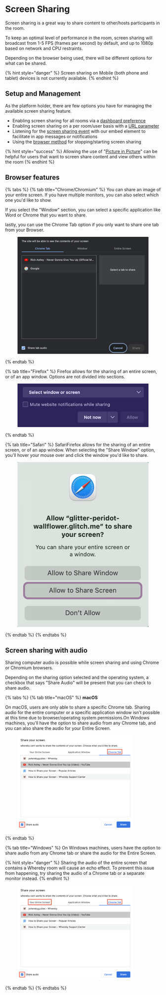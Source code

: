 # Screen Sharing

Screen sharing is a great way to share content to other/hosts participants in the room.

To keep an optimal level of performance in the room, screen sharing will broadcast from 1-5 FPS (frames per second) by default, and up to 1080p based on network and CPU restraints.

Depending on the browser being used, there will be different options for what can be shared.

{% hint style="danger" %}
Screen sharing on Mobile (both phone and tablet) devices is not currently available.&#x20;
{% endhint %}

## Setup and Management

As the platform holder, there are few options you have for managing the available screen sharing feature.

* Enabling screen sharing for all rooms via a [dashboard preference](../customizing-rooms/dashboard-preferences.md)
* Enabling screen sharing on a per room/user basis with a [URL parameter](../customizing-rooms/using-url-parameters.md#screenshare-less-than-on-or-off-greater-than)
* Listening for the [screen sharing event](../embedding-rooms/in-a-web-page/using-the-whereby-embed-element.md#listening-to-events) with our embed element to facilitate in app messages or notifications
* Using the [browser method](../embedding-rooms/in-a-web-page/using-the-whereby-embed-element.md#sending-commands) for stopping/starting screen sharing

{% hint style="success" %}
Allowing the use of "[Picture in Picture](https://docs.whereby.com/customizing-rooms/using-url-parameters#pipbutton-off)" can be helpful for users that want to screen share content and view others within the room
{% endhint %}

## Browser features

{% tabs %}
{% tab title="Chrome/Chromium" %}
You can share an image of your entire screen. If you have multiple monitors, you can also select which one you'd like to show.

If you select the "Window" section, you can select a specific application like Word or Chrome that you want to share.&#x20;

lastly, you can use the Chrome Tab option if you only want to share one tab from your Browser.

<figure><img src="../.gitbook/assets/Screenshot 2023-08-11 at 3.25.24 PM.png" alt=""><figcaption></figcaption></figure>
{% endtab %}

{% tab title="Firefox" %}
Firefox allows for the sharing of an entire screen, or of an app window. Options are not divided into sections.

<figure><img src="../.gitbook/assets/Screenshot 2023-08-11 at 3.32.26 PM.png" alt=""><figcaption></figcaption></figure>
{% endtab %}

{% tab title="Safari" %}
SafariFirefox allows for the sharing of an entire screen, or of an app window. When selecting the "Share Window" option, you'll hover your mouse over and click the window you'd like to share.

<figure><img src="../.gitbook/assets/Screenshot 2023-08-11 at 3.36.32 PM.png" alt=""><figcaption></figcaption></figure>
{% endtab %}
{% endtabs %}

## Screen sharing with audio

Sharing computer audio is possible while screen sharing and using Chrome or Chromium browsers.&#x20;

Depending on the sharing option selected and the operating system, a checkbox that says "Share Audio" will be present that you can check to share audio.

{% tabs %}
{% tab title="macOS" %}
**macOS**

On macOS, users are only able to share a specific Chrome tab. Sharing audio for the entire computer or a specific application window isn't possible at this time due to browser/operating system permissions.On Windows machines, you'll have the option to share audio from any Chrome tab, and you can also share the audio for your Entire Screen.

<figure><img src="../.gitbook/assets/file-KljwIMe85O.png" alt="" width="375"><figcaption></figcaption></figure>
{% endtab %}

{% tab title="Windows" %}
On Windows machines, users have the option to share audio from any Chrome tab or share the audio for the Entire Screen.

{% hint style="danger" %}
Sharing the audio of the entire screen that contains a Whereby room will cause an echo effect. To prevent this issue from happening, try sharing the audio of a Chrome tab or a separate monitor instead.
{% endhint %}

<figure><img src="../.gitbook/assets/file-KljwIMe85O (1).png" alt="" width="375"><figcaption></figcaption></figure>
{% endtab %}
{% endtabs %}
